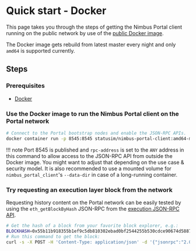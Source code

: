 # Quick start - Docker

This page takes you through the steps of getting the Nimbus Portal client running
on the public network by use of the [public Docker image](https://hub.docker.com/r/statusim/nimbus-portal-client/tags).

The Docker image gets rebuild from latest master every night and only `amd64` is supported currently.

## Steps

### Prerequisites
- [Docker](https://www.docker.com/)

### Use the Docker image to run the Nimbus Portal client on the Portal network

```bash
# Connect to the Portal bootstrap nodes and enable the JSON-RPC APIs.
docker container run -p 8545:8545 statusim/nimbus-portal-client:amd64-master-latest --rpc --rpc-address:0.0.0.0
```
!!! note
    Port 8545 is published and `rpc-address` is set to the `ANY` address in this command to allow access to the JSON-RPC API from outside the Docker image. You might want to adjust that depending on the use case & security model.
    It is also recommended to use a mounted volume for `nimbus_portal_client`'s `--data-dir` in case of a long-running container.

### Try requesting an execution layer block from the network

Requesting history content on the Portal network can be easily tested by using the `eth_getBlockByHash` JSON-RPC from the [execution JSON-RPC API](https://ethereum.github.io/execution-apis/).

```bash
# Get the hash of a block from your favorite block explorer, e.g.:
BLOCKHASH=0x55b11b918355b1ef9c5db810302ebad0bf2544255b530cdce90674d5887bb286 # Replace this to the block hash of your choice
# Run this command to get the block:
curl -s -X POST -H 'Content-Type: application/json' -d '{"jsonrpc":"2.0","id":"1","method":"eth_getBlockByHash","params":["'${BLOCKHASH}'", true]}' http://localhost:8545
```
